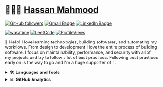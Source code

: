 # 👨🏻‍💻 [Hassan Mahmood](https://linkedin.com/in/ihassanmahmood)

[![GitHub followers](https://img.shields.io/github/followers/hassan-arif?label=Follow&style=social)](https://github.com/hassan-arif/?tab=follow)
[![Gmail Badge](https://img.shields.io/badge/-hassan.mahmood@sinarc.co-c14438?style=social&logo=Gmail&logoColor=red&link=mailto:hassan.mahmood@sinarc.co)](mailto:hassan.mahmood@sinarc.co)
[![LinkedIn Badge](https://img.shields.io/badge/-LinkedIn-blue?style=social&logo=Linkedin&logoColor=blue&link=https://www.linkedin.com/in/ihasssanmahmood/)](https://www.linkedin.com/in/ihassanmahmood/)

[![wakatime](https://wakatime.com/badge/user/8c559fa0-fa9f-424b-b7e9-f23470599396.svg)](https://wakatime.com/@8c559fa0-fa9f-424b-b7e9-f23470599396)
[![LeetCode](https://img.shields.io/badge/dynamic/json?style=plastic&labelColor=black&color=%23ffa116&label=Solved&query=solvedOverTotal&url=https%3A%2F%2Fleetcode-badge.vercel.app%2Fapi%2Fusers%2Fhassanarifmahmood&logo=leetcode&logoColor=yellow)](https://leetcode.com/hassanarifmahmood/)
[![ProfileViews](https://komarev.com/ghpvc/?username=hassan-arif&color=red&style=flat)](https://komarev.com/ghpvc/?username=hassan-arif)

:wave: Hello! I love learning technologies, building softwares, and automating my workflows. From design to development I love the entire process of building software. I focus on maintainability, performance, and security with all of my projects and try to follow a lot of best practices. Following best practices early on is the way to go and I'm a huge supporter of it.

<details>
  <summary><b>🛠️&nbsp;&nbsp;Languages&nbsp;and&nbsp;Tools</b></summary>
  <br/>
  <p align="left"> 
    <!-- Web Development Basics -->
    <a href="https://www.w3.org/html/" target="_blank"> 
      <img src="https://raw.githubusercontent.com/devicons/devicon/master/icons/html5/html5-original-wordmark.svg" alt="html5" width="40" height="40"/> 
    </a> 
    <a href="https://www.w3schools.com/css/" target="_blank"> 
      <img src="https://raw.githubusercontent.com/devicons/devicon/master/icons/css3/css3-original-wordmark.svg" alt="css3" width="40" height="40"/> 
    </a> 
    <a href="https://developer.mozilla.org/en-US/docs/Web/JavaScript" target="_blank"> 
      <img src="https://raw.githubusercontent.com/devicons/devicon/master/icons/javascript/javascript-original.svg" alt="javascript" width="40" height="40"/> 
    </a> 
    <!-- Frontend Frameworks and Libraries -->
    <a href="https://reactjs.org/" target="_blank"> 
      <img src="https://raw.githubusercontent.com/devicons/devicon/master/icons/react/react-original-wordmark.svg" alt="react" width="40" height="40"/> 
    </a> 
    <a href="https://getbootstrap.com" target="_blank"> 
      <img src="https://raw.githubusercontent.com/devicons/devicon/master/icons/bootstrap/bootstrap-plain-wordmark.svg" alt="bootstrap" width="40" height="40"/> 
    </a> 
    <!-- Backend Frameworks and Languages -->
    <a href="https://nodejs.org" target="_blank"> 
      <img src="https://raw.githubusercontent.com/devicons/devicon/master/icons/nodejs/nodejs-original-wordmark.svg" alt="nodejs" width="40" height="40"/> 
    </a> 
    <a href="https://expressjs.com" target="_blank"> 
      <img src="https://raw.githubusercontent.com/devicons/devicon/master/icons/express/express-original-wordmark.svg" alt="express" width="40" height="40"/> 
    </a> 
    <a href="https://flask.palletsprojects.com/" target="_blank"> 
      <img src="https://www.vectorlogo.zone/logos/pocoo_flask/pocoo_flask-icon.svg" alt="flask" width="40" height="40"/> 
    </a>
    <a href="https://www.djangoproject.com/" target="_blank"> 
      <img src="https://www.vectorlogo.zone/logos/djangoproject/djangoproject-icon.svg" alt="django" width="40" height="40"/> 
    </a>
    <a href="https://fastapi.tiangolo.com/" target="_blank"> 
      <img src="https://raw.githubusercontent.com/devicons/devicon/master/icons/fastapi/fastapi-original-wordmark.svg" alt="fastapi" width="40" height="40"/> 
    </a> 
    <!-- Programming Languages -->
    <a href="https://www.cprogramming.com/" target="_blank"> 
      <img src="https://raw.githubusercontent.com/devicons/devicon/master/icons/c/c-original.svg" alt="c" width="40" height="40"/> 
    </a> 
    <a href="https://www.w3schools.com/cpp/" target="_blank"> 
      <img src="https://raw.githubusercontent.com/devicons/devicon/master/icons/cplusplus/cplusplus-original.svg" alt="cplusplus" width="40" height="40"/> 
    </a> 
    <a href="https://www.python.org" target="_blank"> 
      <img src="https://raw.githubusercontent.com/devicons/devicon/master/icons/python/python-original.svg" alt="python" width="40" height="40"/> 
    </a> 
    <a href="https://golang.org/" target="_blank"> 
      <img src="https://raw.githubusercontent.com/devicons/devicon/master/icons/go/go-original.svg" alt="golang" width="40" height="40"/> 
    </a> 
    <a href="https://soliditylang.org/" target="_blank"> 
      <img src="https://raw.githubusercontent.com/devicons/devicon/master/icons/solidity/solidity-original.svg" alt="solidity" width="40" height="40"/> 
    </a> 
    <a href="https://rubyonrails.org/" target="_blank"> 
      <img src="https://raw.githubusercontent.com/devicons/devicon/master/icons/rails/rails-original-wordmark.svg" alt="ruby on rails" width="40" height="40"/> 
    </a> 
    <!-- Mobile Development -->
    <a href="https://developer.android.com" target="_blank"> 
      <img src="https://www.vectorlogo.zone/logos/android/android-icon.svg" alt="android" width="40" height="40"/> 
    </a> 
    <a href="https://kotlinlang.org/" target="_blank"> 
      <img src="https://raw.githubusercontent.com/devicons/devicon/master/icons/kotlin/kotlin-original-wordmark.svg" alt="kotlin" width="40" height="40"/> 
    </a> 
    <a href="https://developer.android.com/java" target="_blank"> 
      <img src="https://raw.githubusercontent.com/devicons/devicon/master/icons/java/java-original.svg" alt="java" width="40" height="40"/> 
    </a> 
    <!-- Desktop Development -->
    <a href="https://www.riverbankcomputing.com/software/pyqt" target="_blank"> 
      <img src="https://www.vectorlogo.zone/logos/qtio/qtio-icon.svg" alt="pyqt5" width="40" height="40"/> 
    </a>
    <!-- UI/UX Design -->
    <a href="https://www.adobe.com/products/photoshop.html" target="_blank"> 
      <img src="https://upload.wikimedia.org/wikipedia/commons/a/af/Adobe_Photoshop_CC_icon.svg" alt="photoshop" width="40" height="40"/> 
    </a> 
    <a href="https://www.adobe.com/products/illustrator.html" target="_blank"> 
      <img src="https://www.vectorlogo.zone/logos/adobe_illustrator/adobe_illustrator-icon.svg" alt="illustrator" width="40" height="40"/> 
    </a> 
    <a href="https://inkscape.org/" target="_blank"> 
      <img src="https://www.vectorlogo.zone/logos/inkscape/inkscape-icon.svg" alt="inkscape" width="40" height="40"/> 
    </a> 
    <!-- Databases -->
    <a href="https://www.mysql.com/" target="_blank"> 
      <img src="https://raw.githubusercontent.com/devicons/devicon/master/icons/mysql/mysql-original-wordmark.svg" alt="mysql" width="40" height="40"/> 
    </a> 
    <a href="https://www.mongodb.com/" target="_blank"> 
      <img src="https://raw.githubusercontent.com/devicons/devicon/master/icons/mongodb/mongodb-original-wordmark.svg" alt="mongodb" width="40" height="40"/> 
    </a> 
    <!-- Testing -->
    <a href="https://jestjs.io" target="_blank"> 
      <img src="https://www.vectorlogo.zone/logos/jestjsio/jestjsio-icon.svg" alt="jest" width="40" height="40"/> 
    </a> 
    <!-- DevOps and CI/CD -->
    <a href="https://git-scm.com/" target="_blank"> 
      <img src="https://www.vectorlogo.zone/logos/git-scm/git-scm-icon.svg" alt="git" width="40" height="40"/> 
    </a> 
    <a href="https://heroku.com" target="_blank"> 
      <img src="https://www.vectorlogo.zone/logos/heroku/heroku-icon.svg" alt="heroku" width="40" height="40"/> 
    </a> 
    <a href="https://vercel.com/" target="_blank"> 
      <img src="https://www.vectorlogo.zone/logos/vercel/vercel-icon.svg" alt="vercel" width="40" height="40"/> 
    </a> 
    <!-- Tools -->
    <a href="https://www.gnu.org/software/bash/" target="_blank"> 
      <img src="https://www.vectorlogo.zone/logos/gnu_bash/gnu_bash-icon.svg" alt="bash" width="40" height="40"/> 
    </a> 
    <a href="https://code.visualstudio.com/" target="_blank"> 
      <img src="https://raw.githubusercontent.com/devicons/devicon/master/icons/vscode/vscode-original.svg" alt="vscode" width="40" height="40"/> 
    </a> 
    <a href="https://www.linux.org/" target="_blank"> 
      <img src="https://raw.githubusercontent.com/devicons/devicon/master/icons/linux/linux-original.svg" alt="linux" width="40" height="40"/> 
    </a> 
    <a href="https://www.postman.com/" target="_blank"> 
      <img src="https://www.vectorlogo.zone/logos/getpostman/getpostman-icon.svg" alt="postman" width="40" height="40"/> 
    </a> 
    <a href="https://www.latex-project.org/" target="_blank"> 
      <img src="https://raw.githubusercontent.com/devicons/devicon/master/icons/latex/latex-original.svg" alt="latex" width="40" height="40"/> 
    </a> 
    <!-- Machine Learning and AI -->
    <a href="https://www.tensorflow.org/" target="_blank"> 
      <img src="https://www.vectorlogo.zone/logos/tensorflow/tensorflow-icon.svg" alt="tensorflow" width="40" height="40"/> 
    </a> 
    <a href="https://pytorch.org/" target="_blank"> 
      <img src="https://www.vectorlogo.zone/logos/pytorch/pytorch-icon.svg" alt="pytorch" width="40" height="40"/> 
    </a> 
    <a href="https://huggingface.co/" target="_blank"> 
      <img src="https://huggingface.co/front/assets/huggingface_logo-noborder.svg" alt="huggingface" width="40" height="40"/> 
    </a> 
  </p>
</details>

<details>
  <summary><b>📊&nbsp;&nbsp;GitHub&nbsp;Analytics</b></summary>
  <br/>
  <div align="center">
    <img src="https://streak-stats.demolab.com/?user=hassan-arif&theme=react" alt="GitHub Streak" />
  </div>
  <div align="center" style="margin-top: 10px;">
    <img width="830" src="https://github-readme-activity-graph.vercel.app/graph?username=hassan-arif&bg_color=21232a&color=a8eeff&line=61dafb&point=f0fcff&area=true&hide_border=false" alt="GitHub Activity Graph" />
  </div>
</details>
